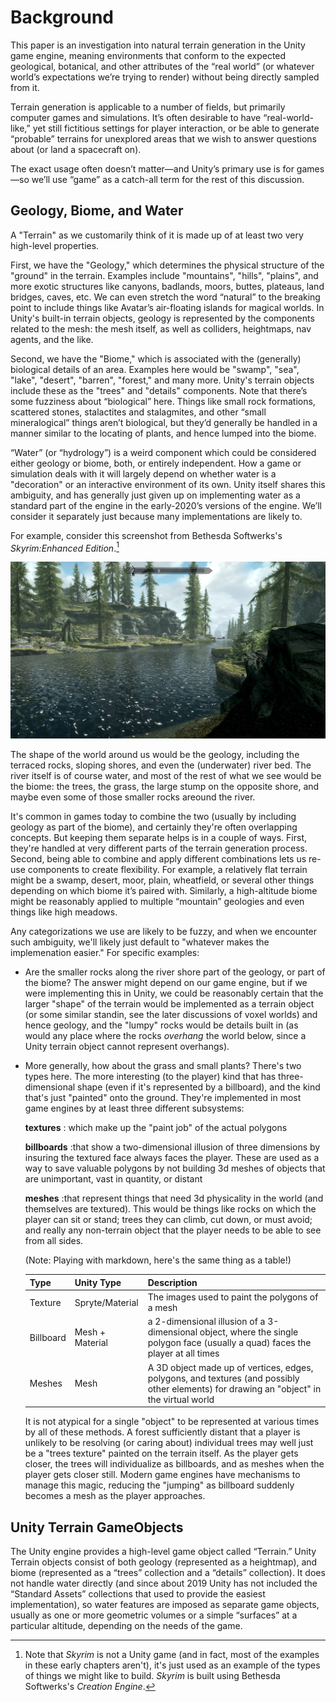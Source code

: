 #  Background

This paper is an investigation into natural terrain generation in the Unity game engine, meaning environments that conform to the expected geological, botanical, and other attributes of the “real world” (or whatever world’s expectations we’re trying to render) without being directly sampled from it.

Terrain generation is applicable to a number of fields, but primarily computer games and simulations.   It’s often desirable to have “real-world-like,” yet still fictitious settings for player interaction, or be able to generate “probable” terrains for unexplored areas that we wish to answer questions about (or land a spacecraft on).

The exact usage often doesn’t matter—and Unity’s primary use is for games—so we’ll use “game” as a catch-all term for the rest of this discussion.

## Geology, Biome, and Water

A "Terrain" as we customarily think of it is made up of at least two very high-level properties.

First, we have the "Geology," which determines the physical structure of the "ground" in the terrain.  Examples include "mountains", "hills", "plains", and more exotic structures like
canyons, badlands, moors, buttes, plateaus, land bridges, caves, etc.   We can even stretch the word “natural” to the breaking point to include things like Avatar’s air-floating islands for magical worlds. In Unity's built-in terrain objects, geology is represented by the components related to the mesh: the mesh itself, as well as colliders, heightmaps, nav agents, and the like.

Second, we have the "Biome," which is associated with the (generally) biological details of an area. Examples here would be "swamp", "sea", "lake", "desert", "barren", "forest," and many more.   Unity's terrain objects include these as the "trees" and "details" components.    Note that there’s some fuzziness about “biological” here.   Things like small rock formations, scattered stones, stalactites and stalagmites, and other “small mineralogical” things aren’t biological, but they’d generally be handled in a manner similar to the locating of plants, and hence lumped into the biome.

“Water” (or “hydrology”) is a weird component which could be considered either geology or biome, both, or entirely independent. How a game or simulation deals with it will largely depend on whether water is a "decoration" or an interactive environment of its own.   Unity itself shares this ambiguity, and has generally just given up on implementing water as a standard part of the engine in the early-2020’s versions of the engine.   We’ll consider it separately just because many implementations are likely to.

For example, consider this screenshot from Bethesda Softwerks's _Skyrim:Enhanced Edition_.[^1]

![Skyrim](/media/skyrim-1.jpg)

The shape of the world around us would be the geology, including the terraced rocks, sloping shores, and even the (underwater) river bed.     The river itself is of course water, and most of the rest of what we see would be the biome:  the trees, the grass, the large stump on the opposite shore, and maybe even some of those smaller rocks areound the river.

It's common in games today to combine the two (usually by including geology as part of the biome), and certainly they're often overlapping concepts.  But keeping them separate helps is in a couple of ways. First, they're handled at very different parts of the terrain generation process.  Second, being able to combine and apply different combinations lets us re-use components to create flexibility.   For example, a relatively flat terrain might be a swamp, desert, moor, plain, wheatfield, or several other things depending on which biome it’s paired with.  Similarly, a high-altitude biome might be reasonably applied to multiple “mountain” geologies and even things like high meadows.

Any categorizations we use are likely to be fuzzy, and when we encounter such ambiguity, we'll likely just default to "whatever makes the implemenation easier."   For specific examples:

- Are the smaller rocks along the river shore part of the geology, or part of the biome?   The answer might depend on our game engine, but if we were 
implementing this in Unity, we could be reasonably certain that the larger "shape" of the terrain would be implemented as a terrain object (or some similar standin, see the later discussions of voxel worlds) and hence geology, and the "lumpy" rocks would be details built in (as would any place where the rocks _overhang_ the world below, since a Unity terrain object cannot represent overhangs).

- More generally, how about the grass and small plants?   There's two types here.    The more interesting (to the player) kind that has three-dimensional shape (even if it's represented by a billboard), and the kind that's just "painted" onto the ground.    They're implemented in most game engines by at least three different subsystems: 

  **textures** 
  : which make up the "paint job" of the actual polygons
  
  **billboards** 
  :that show a two-dimensional illusion of three dimensions by insuring the textured face always faces the player.  These are used as a way to save valuable polygons by not building 3d meshes of objects that are unimportant, vast in quantity, or distant
  
  **meshes** 
  :that represent things that need 3d physicality in the world (and themselves are textured).   This would be things like rocks on which the player can sit or stand; trees they can climb, cut down, or must avoid; and really any non-terrain object that the player needs to be able to see from all sides.
  
  (Note:  Playing with markdown, here's the same thing as a table!)
  
  | Type | Unity Type | Description |
  | ------ | ------ | ------ |
  | Texture | Spryte/Material | The images used to paint the polygons of a mesh |
  | Billboard | Mesh + Material | a 2-dimensional illusion of a 3-dimensional object, where the single polygon face (usually a quad) faces the player at all times |
  | Meshes | Mesh | A 3D object made up of vertices, edges, polygons, and textures (and possibly other elements) for drawing an "object" in the virtual world |
  
  It is not atypical for a single "object" to be represented at various times by all of these methods.   A forest sufficiently distant that a player is unlikely to be resolving (or caring about) individual trees may well just be a "trees texture" painted on the terrain itself.   As the player gets closer, the trees will individualize as billboards, and as meshes when the player gets closer still.    Modern game engines have mechanisms to manage this magic, reducing the "jumping" as billboard suddenly becomes a mesh as the player approaches.
  
  [^1]: Note that _Skyrim_ is not a Unity game (and in fact, most of the examples in these early chapters aren't), it's just used as an example of the types of things we might like to build.    _Skyrim_ is built using Bethesda Softwerks's _Creation Engine_.
  


## Unity Terrain GameObjects

The Unity engine provides a high-level game object called “Terrain.”    Unity Terrain objects consist of both geology (represented as a heightmap), and biome (represented as a “trees” collection and a “details” collection).   It does not handle water directly (and since about 2019 Unity has not included the “Standard Assets” collections that used to provide the easiest implementation), so water features are imposed as separate game objects, usually as one or more geometric volumes or a simple “surfaces” at a particular altitude, depending on the needs of the game. 


